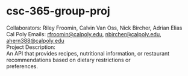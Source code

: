 # csc-365-group-proj
Collaborators: Riley Froomin, Calvin Van Oss, Nick Bircher, Adrian Elias\
Cal Poly Emails: rfroomin@calpoly.edu, nbircher@calpoly.edu, ahern388@calpoly.edu\
Project Description:\
An API that provides recipes, nutritional information, or restaurant recommendations based on dietary restrictions or \
preferences.
